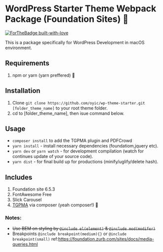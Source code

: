 # WordPress Starter Theme Webpack Package (Foundation Sites) :metal:
[![ForTheBadge built-with-love](http://ForTheBadge.com/images/badges/built-with-love.svg)](https://GitHub.com/Naereen/)

This is a package specifically for WordPress Development in macOS environment.

## Requirements
1. npm or yarn (yarn preffered) :metal:

## Installation
1.  Clone `git clone https://github.com/oyic/wp-theme-starter.git [folder_theme_name]` to your root theme folder.
2. cd to [folder_theme_name], then isue command below.

## Usage
* ```composer install``` to add the TGPMA plugin and PDFCrowd
* ```yarn install``` - install necessary dependencies (foundatiom,jquery etc).
* ```yarn dev``` or ```yarn watch``` - for development compilation (watch for continues update of your source code).
* ```yarn dist``` - for final build up for productions (minify/uglify/delete hash).

## Includes
1. Foundation site 6.5.3
2. FontAwesome Free
3. Slick Carousel
4. [TGPMA](https://packagist.org/packages/tgmpa/tgm-plugin-activation) via composer (yeah composer!) :punch:

### Notes:
* ~~Use BEM on styling by ```@include el(element)``` & ```@include mod(modifer)```~~
* Breakpoints ```@include breakpoint(medium){}``` or ```@include breakpoint(small)``` ref:https://foundation.zurb.com/sites/docs/media-queries.html


